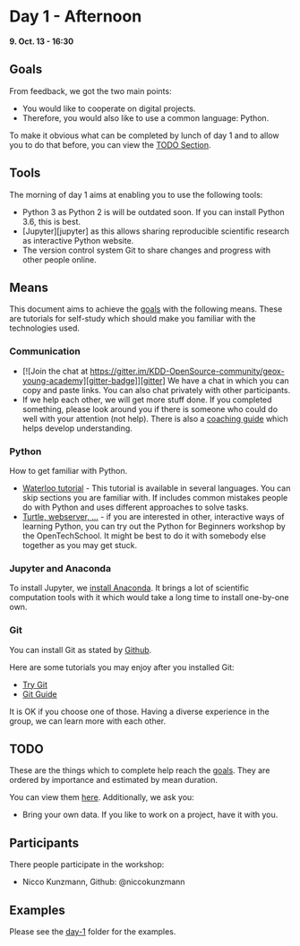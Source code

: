Day 1 - Afternoon
===============

**9. Oct. 13 - 16:30**

Goals
-----
[goals]: #goals

From feedback, we got the two main points:

- You would like to cooperate on digital projects.
- Therefore, you would also like to use a common language: Python.

To make it obvious what can be completed by lunch of day 1 and to allow you to
do that before, you can view the [TODO Section][todo].

Tools
-----

The morning of day 1 aims at enabling you to use the following tools:

- Python 3 as Python 2 is will be outdated soon.
  If you can install Python 3.6, this is best.
- [Jupyter][jupyter] as this allows sharing reproducible scientific research
  as interactive Python website.
- The version control system Git to share changes and progress with other
  people online.

Means
-----

This document aims to achieve the [goals][goals] with the following means.
These are tutorials for self-study which should make you familiar with the
technologies used.

### Communication

- [![Join the chat at https://gitter.im/KDD-OpenSource-community/geox-young-academy][gitter-badge]][gitter]
  We have a chat in which you can copy and paste links.
  You can also chat privately with other participants.
- If we help each other, we will get more stuff done. If you completed something,
  please look around you if there is someone who could do well with your
  attention (not help).
  There is also a [coaching guide][coaching-guide] which helps develop understanding.

### Python

How to get familiar with Python.
- [Waterloo tutorial][waterloo] -
  This tutorial is available in several languages.
  You can skip sections you are familiar with.
  If includes common mistakes people do with Python and uses different
  approaches to solve tasks.
- [Turtle, webserver, ...][ots] - if you are interested in other, interactive
  ways of learning Python, you can try out the Python for Beginners workshop
  by the OpenTechSchool.
  It might be best to do it with somebody else together as you may get stuck.

### Jupyter and Anaconda

To install Jupyter, we [install Anaconda][anaconda].
It brings a lot of scientific computation tools with it which would take a long
time to install one-by-one own.

### Git
[git]: #git

You can install Git as stated by [Github][install-git].

Here are some tutorials you may enjoy after you installed Git:

- [Try Git][try-git]
- [Git Guide][git-guide]

It is OK if you choose one of those. Having a diverse experience in the group,
we can learn more with each other.

## TODO
[todo]: #todo

These are the things which to complete help reach the [goals][goals].
They are ordered by importance and estimated by mean duration.

You can view them [here][todo-template].
Additionally, we ask you:

- Bring your own data. If you like to work on a project, have it with you.

## Participants

There people participate in the workshop:

- Nicco Kunzmann, Github: @niccokunzmann


## Examples

Please see the [day-1](day-1) folder for the examples.

[juyter]: https://jupyter.org
[waterloo]: http://cscircles.cemc.uwaterloo.ca/
[ots]: http://learn.opentechschool.org/
[gitter]: https://gitter.im/KDD-OpenSource-community/geox-young-academy
[gitter-badge]: https://badges.gitter.im/KDD-OpenSource-community/geox-young-academy.svg
[coaching-guide]: https://opentechschool.github.io/slides/presentations/coaching/
[anaconda]: https://docs.anaconda.com/anaconda/install/
[install-git]: https://help.github.com/articles/set-up-git/
[try-git]: https://try.github.io/
[git-guide]: https://rogerdudler.github.io/git-guide/
[todo-template]: .github/ISSUE_TEMPLATE.md
